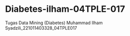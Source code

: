 # Diabetes-ilham-04TPLE-017
Tugas Data Mining (Diabetes) Muhammad Ilham Syadzili_221011403328_04TPLE017
